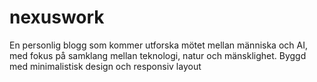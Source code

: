 # nexuswork
En personlig blogg som kommer utforska mötet mellan människa och AI, med fokus på samklang mellan teknologi, natur och mänsklighet. Byggd med minimalistisk design och responsiv layout
